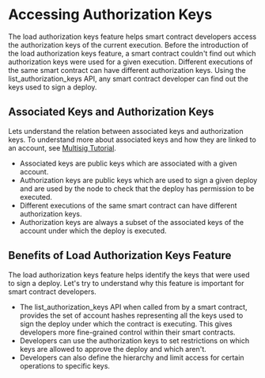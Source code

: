 
# Accessing Authorization Keys
The load authorization keys feature helps smart contract developers access the authorization keys of the current execution. Before the introduction of the load authorization keys feature, a smart contract couldn't find out which authorization keys were used for a given execution. Different executions of the same smart contract can have different authorization keys. Using the list_authorization_keys API, any smart contract developer can find out the keys used to sign a deploy. 

## Associated Keys and Authorization Keys
Lets understand the relation between associated keys and authorization keys. To understand more about associated keys and how they are linked to an account, see [Multisig Tutorial](tutorials/multi-sig/example.md).

- Associated keys are public keys which are associated with a given account.
- Authorization keys are public keys which are used to sign a given deploy and are used by the node to check that the deploy has permission to be executed.
- Different executions of the same smart contract can have different authorization keys.
- Authorization keys are always a subset of the associated keys of the account under which the deploy is executed.

## Benefits of Load Authorization Keys Feature
The load authorization keys feature helps identify the keys that were used to sign a deploy. Let's try to understand why this feature is important for smart contract developers.

- The list_authorization_keys API when called from by a smart contract, provides the set of account hashes representing all the keys used to sign the deploy under which the contract is executing. This gives developers more fine-grained control within their smart contracts.  
- Developers can use the authorization keys to set restrictions on which keys are allowed to approve the deploy and which aren't.
- Developers can also define the hierarchy and limit access for certain operations to specific keys. 

